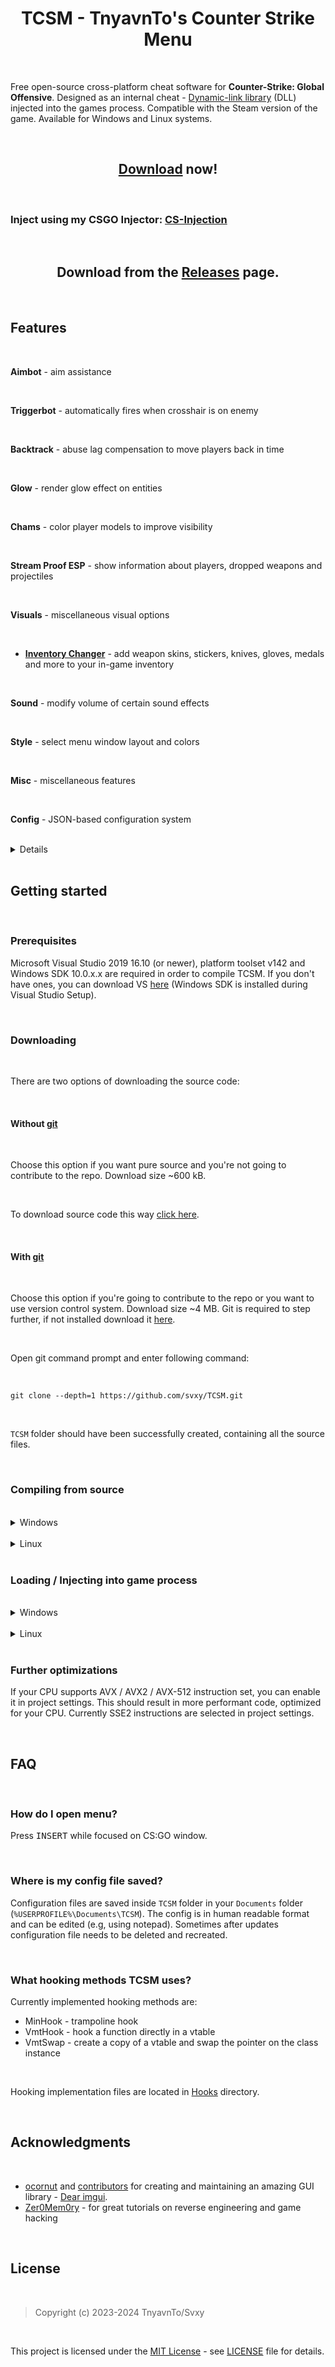<h1 align=center>TCSM - TnyavnTo's Counter Strike Menu</h1>

<br>

Free open-source cross-platform cheat software for **Counter-Strike: Global Offensive**. Designed as an internal cheat - [Dynamic-link library](https://en.wikipedia.org/wiki/Dynamic-link_library) (DLL) injected into the games process. Compatible with the Steam version of the game. Available for Windows and Linux systems.

<br>

<h2 align=center><a href='https://github.com/Svxy/TCSM/releases/latest'>Download</a> now!</h2>

<br>

### Inject using my CSGO Injector: <a href='https://github.com/Svxy/TCSM/releases/latest/download/CSInjection.exe'>CS-Injection</a>

<br>

<h2 align=center>Download from the <a href='https://github.com/Svxy/TCSM/releases/latest'>Releases</a> page.</h2>

<br>

## Features

<br>

**Aimbot** - aim assistance

<br>

**Triggerbot** - automatically fires when crosshair is on enemy

<br>

**Backtrack** - abuse lag compensation to move players back in time

<br>

**Glow** - render glow effect on entities

<br>

**Chams** - color player models to improve visibility

<br>

**Stream Proof ESP** - show information about players, dropped weapons and projectiles

<br>

**Visuals** - miscellaneous visual options

<br>

*   [**Inventory Changer**](https://github.com/Svxy/TCSM/tree/main/Source/InventoryChanger) - add weapon skins, stickers, knives, gloves, medals and more to your in-game inventory

<br>

**Sound** - modify volume of certain sound effects

<br>

**Style** - select menu window layout and colors

<br>

**Misc** - miscellaneous features

<br>

**Config** - JSON-based configuration system

<br>

<details>

<br>

**Aimbot** - aim assistance

<br>

    **Enabled** - on / off master switch

<br>

    **On key \[ key \]** - aimbot works only when chosen key is being held

<br>

    **Aimlock** - brings your aim to the target (affected by Smooth).
    
<br>

    **Silent** - aimbot is not visible on your screen (client-sided only)
    
<br>

    **Friendly fire** - treat allies as enemies
    
<br>

    **Visible only** - aim only on visible players
    
<br>

    **Scoped only** - aimbot works only when using scope (applies only to sniper rifles)
    
<br>

    **Ignore flash** - ignore flashbang i.e. aim when local player is flashed
    
<br>

    **Ignore smoke** - ignore smoke i.e. aim when target is in smoke
    
<br>

    **Auto shot** - shoot automatically when target found
    
<br>

    **Auto scope** - automatically scopes sniper rifle before shooting
    
<br>

    **Bone** - bone which aimbot aims at
    
<br>

    **Fov** - field-of-view which aimbot operates \[*0*-*255*\]
    
<br>

    **Smooth** - smooth aimbot movement in order to seem more human-like
    
<br>

    **Max aim inaccuracy** - maximum weapon inaccuracy allowing aimbot to run, lowering this value will e.g. disable aimbot while jumping or running
    
<br>


**Triggerbot** - automatically fires when crosshair is on enemy

<br>

    **Enabled** - on / off master switch
    
<br>

    **On key \[ key \]** - triggerbot works only when chosen key is being held
    
<br>

    **Friendly fire** - treat allies as enemies
    
<br>

    **Scoped only** - triggerbot works only when using scope (applies only to sniper rifles)
    
<br>

    **Ignore flash** - ignore flashbang i.e. shoot when local player is flashed
    
<br>

    **Ignore smoke** - ignore smoke i.e. shoot when target is in smoke
    
<br>

    **Hitgroup** - body parts on which triggerbot works
    
<br>

    **Shot delay** - delay time in ms (milliseconds)
    
<br>

    **Min damage** - minimal damage to fire.
    
<br>


**Backtrack** - abuse lag compensation in order to move players back in time

<br>

    **Enabled** - on / off master switch
    
<br>

    **Ignore smoke** - ignore smoke i.e. backtrack when target is in smoke
    
<br>

    **Time limit** - limit the backtracking window \[*1*-*200*ms\]
    
<br>


**Glow** - render glow effect on entities

<br>


    *Allies, Enemies, Planting (player planting bomb), Defusing (player defusing bomb), Local player, Weapons (dropped weapons), C4, Planted C4, Chickens, Defuse kits, Projectiles, Hostages, Ragdolls* **/** *All, Visible, Occluded*
    
<br>


    **Enabled** - on / off master switch
    
<br>

    **Health based** - color is based on player's hp
    
<br>

    **Color** - glow color in rgba format
    
<br>

    **Style** - glow style { `Default`, `Rim3d`, `Edge`, `Edge Pulse` }
    
<br>


**Chams** - color player models to improve visibility

<br>


    *Allies, Enemies, Planting (player planting bomb), Defusing (player defusing bomb), Local player, Weapons (dropped weapons), Hands (view model hands), Backtrack (requires backtrack to be enabled), Sleeves (view model)* **/** *All, Visible, Occluded*
    
<br>

    **Enabled** - on / off master switch
    
<br>

    **Health based** - color is based on player's hp
    
<br>

    **Blinking** - change transparency frequently
    
<br>

    **Material** - material applied to model { `Normal`, `Flat`, `Animated`, `Platinum`, `Glass`, `Chrome`, `Crystal`, `Silver`, `Gold`, `Plastic`, `Glow` }
    
<br>

    **Wireframe** - render triangle mesh instead of solid material
    
<br>

    **Cover** - draw chams material on top of the original material instead of overriding it
    
<br>

    **Ignore-Z** - draw material through walls
    
<br>


**ESP** - show additional information about players and game world

<br>

    1.  **Allies, Enemies*
    
<br>

        **All, Visible, Occluded*
        
<br>


    2.  **Weapons*
    
<br>


    3.  **Projectiles*
    
<br>

        **Flashbang, HE Grenade, Breach Charge, Bump Mine, Decoy Grenade, Molotov, TA Grenade, Smoke Grenade, Snowball*
        
<br>


    4.  **Danger Zone*
    
<br>

        **Sentries, Drones, Cash, Cash Dufflebag, Pistol Case, Light Case, Heavy Case, Explosive Case, Tools Case, Full Armor, Armor, Helmet, Parachute, Briefcase, Tablet Upgrade, ExoJump, Ammobox, Radar Jammer*
        
<br>


    **Enabled** - on / off master switch
    
<br>

    **Font** - esp text font
    
<br>

    **Snaplines** - draw snapline to player
    
<br>

    **Eye traces** - draw player eye traces (shows where player looks)
    
<br>

    **Box** - draw 2D box over player model
    
<br>

    **Name** - draw player name
    
<br>

    **Health** - draw player health
    
<br>

    **Health bar** - draw rectangle indicating player health
    
<br>

    **Armor** - draw player armor
    
<br>

    **Armor bar** - draw rectangle indicating player armor
    
<br>

    **Money** - draw player money
    
<br>

    **Head dot** - draw dot on player's head
    
<br>

    **Active Weapon** - draw player equipped weapon
    
<br>


**Visuals** - miscellaneous visual options

<br>

    **Disable post-processing** - disable post-processing effects in order to increase FPS
    
<br>

    **Inverse ragdoll gravity** - inverse gravitational acceleration on falling player ragdoll corpse (during death sequence)
    
<br>

    **No fog** - remove fog from map for better visibility
    
<br>

    **No 3d sky** - remove 3d skybox from map - increases FPS
    
<br>

    **No visual recoil** - remove visual recoil punch effect
    
<br>

    **No hands** - remove arms / hands model from first-person view
    
<br>

    **No sleeves** - remove sleeves model from first-person view
    
<br>

    **No weapons** - remove weapons model from first-person view
    
<br>

    **No smoke** - remove smoke grenade effect
    
<br>

    **No blur** - remove blur
    
<br>

    **No scope overlay** - remove black overlay while scoping
    
<br>

    **No grass** - remove grass from map in Danger Zone mode (`dz_blacksite` and `dz_sirocco` maps)
    
<br>

    **No shadows** - disable dynamic shadows
    
<br>

    **Wireframe smoke** - render smoke skeleton instead of particle effect
    
<br>

    **Zoom \[ key \]** - enable zoom on unzoomable weapons
    
<br>

    **Thirdperson** - thirdperson view
    
<br>

    **Thirdperson distance** - camera distance in thirdperson view
    
<br>

    **View model FOV** - change view model FOV \[*-60*-*0*-*60*\] (0 - actual view model, negative values - decreased view model, positive values - increased view model)
    
<br>

    **FOV** - change view FOV \[*-60*-*0*-*60*\] (0 - actual view fov, negative values - decreased, positive values - increased)
    
<br>

    **Far Z** - far clipping range, useful after disabling fog on large maps (e.g `dz_sirocco`) to render distant buildings
    
<br>

    **Flash reduction** - reduces flashbang grenade effect \[*0*-*100*%\] (0 - full flash, 100 - no flash)
    
<br>

    **Brightness** - control game brightness \[*0.0*-*1.0*\]
    
<br>

    **Skybox** - change sky(box)
    
<br>

    **World color** - set world material ambient light color
    
<br>

    **Deagle spinner** - play "spinning" inspect animation when holding Deagle
    
<br>

    **Screen effect** - screenspace effect - *Drone cam, Drone cam with noise, Underwater, Healthboost, Dangerzone*
    
<br>

    **Hit effect** - show screen effect on enemy hit
    
<br>

    **Hit marker** - show a cross detail on enemy hit
    
<br>


**Inventory Changer** - add weapon skins, stickers, knives, gloves, medals and more to your in-game inventory

<br>


**Sound** - modify volume of certain sound effects

<br>

    **Chicken volume** - volume of chicken sounds
    
<br>


    *Local player, Allies, Enemies*
    
<br>

    **Master volume** - overall volume of sounds emitted by player
    
<br>

    **Headshot volume** - volume of headshot sound (when player gets headshoted)
    
<br>

    **Weapon volume** - volume of player weapon shots
    
<br>

    **Footstep volume** - volume of player footsteps
    
<br>


**Misc** - miscellaneous features

<br>

    **Menu key \[ key \]** - menu toggle key
    
<br>


    **Menu style** - menu style toggle (*Classic* **/** *One window*)
    
<br>


    **Menu colors** - menu color theme (*Dark **/** Light **/** Classic*)
    
<br>


    **Anti AFK kick** - avoid auto-kick by server for inactivity
    
<br>


    **Auto strafe** - automatically strafe in air following mouse movement
    
<br>


    **Bunny hop** - automatically simulate space bar press / release while jump button is being held; increases movement speed
    
<br>


    **Clan tag** - set custom clan tag
    
<br>


    **Animated clan tag** - animate clan tag
    
<br>


    **Fast duck** - remove crouch delay
    
<br>


    **Sniper crosshair** - draw crosshair while holding sniper rifle
    
<br>


    **Recoil crosshair** - crosshair follows recoil pattern
    
<br>


    **Auto pistol** - fire pistols like automatic rifles
    
<br>


    **Auto reload** - automatically reload if weapon has empty clip
    
<br>


    **Auto accept** - automatically accept competitive match
    
<br>


    **Radar hack** - show enemies positions on radar
    
<br>


    **Reveal ranks** - show player ranks in scoreboard in competitive modes
    
<br>


    **Reveal money** - show enemies' money in scoreboard
    
<br>


    **Spectator list** - show nicknames of players spectating you
    
<br>


    **Watermark** - show cheat name in the upper-left screen corner and fps & ping in the upper-right corner
    
<br>


    **Offscreen Enemies** - draw circles on the screen indicating that there are enemies behind us
    
<br>


    **Fix animation LOD** - fix aimbot inaccuracy for players behind local player
    
<br>


    **Fix bone matrix** - correct client bone matrix to be closer to server one
    
<br>


    **Disable model occlusion** - draw player models even if they are behind thick walls
    
<br>


    **Kill message** - print message to chat after killing an enemy
    
<br>


    **Name stealer** - mimic other players names
    
<br>


    **Custom clantag** - set a custom clantag
    
<br>


    **Fast plant** - plants bomb on bombsite border, when holding <kbd>LMB</kbd> or <kbd>E</kbd> key
    
<br>


    **Fast Stop** - stops the player faster than normal
    
<br>


    **Quick reload** - perform quick weapon switch during reload for faster reload
    
<br>


    **Prepare revolver \[ key \]** - keep revolver cocked, optionally on key
    
<br>


    **Fix tablet signal** - allow use tablet on underground (dangerzone)
    
<br>


    **Hit Sound** - sound emitted when hurting enemy
    
<br>


    **Chocked packets** - length of sequence of chocked ticks
    
<br>


    **Max angle delta** - maximum viewangles change per tick
    
<br>


    **Aspect Ratio** - allows you to change the aspect ratio
    
<br>


    **Purchase List** - show the purchased equipment by enemies.
    
<br>


    **Reportbot** - automatically report players on server for cheating or other abusive actions
    
<br>

        **Enabled** - on / off master switch
        
<br>

        **Target** - report target *Enemies/Allies/All*
        
<br>

        **Delay** - delay between reports, in seconds
        
<br>

        **Aimbot** - report for aim assistance
        
<br>

        **Wallhack** - report for visual assistance
        
<br>

        **Other** - report for other assistance
        
<br>

        **Griefing** - report for griefing
        
<br>

        **Abusive Communications** - report for abusive communications
        
<br>


    **Unhook** - unload cheat
    
<br>


**Config** - JSON-based configuration system

<br>

    **Create config** - create new configuration file
    
<br>

    **Reset config** - restore default configuration settings (does not touch saved configuration)
    
<br>

    **Load selected** - load selected configuration file
    
<br>

    **Save selected** - save selected configuration file
    
<br>

    **Delete selected** - delete selected configuration file
    
<br>

    **Reload configs** - reload configs list
    
<br>

</details>

<br>

## Getting started

<br>

### Prerequisites
Microsoft Visual Studio 2019 16.10 (or newer), platform toolset v142 and Windows SDK 10.0.x.x are required in order to compile TCSM. If you don't have ones, you can download VS [here](https://visualstudio.microsoft.com/) (Windows SDK is installed during Visual Studio Setup).

<br>

### Downloading

<br>

There are two options of downloading the source code:

<br>

#### Without [git](https://git-scm.com)

<br>

Choose this option if you want pure source and you're not going to contribute to the repo. Download size ~600 kB.

<br>

To download source code this way [click here](https://github.com/Svxy/TCSM/archive/refs/tags/v1.0.0.zip).

<br>

#### With [git](https://git-scm.com)

<br>

Choose this option if you're going to contribute to the repo or you want to use version control system. Download size ~4 MB. Git is required to step further, if not installed download it [here](https://git-scm.com).

<br>

Open git command prompt and enter following command:

<br>

    git clone --depth=1 https://github.com/svxy/TCSM.git

<br>

`TCSM` folder should have been successfully created, containing all the source files.

<br>

### Compiling from source

<br>

<details>

<summary>Windows</summary>

When you have equipped a copy of the source code, next step is opening **TCSM.sln** in Microsoft Visual Studio 2019.

Then change build configuration to `Release | x86` and simply press **Build solution**.

If everything went right you should receive `TCSM.dll`  binary file.

</details>

<br>

<details>

<summary>Linux</summary>

Install dependencies:

    sudo apt-get update && sudo apt-get install -y libsdl2-dev libfreetype-dev

Configure with CMake:

    cmake -D CMAKE_BUILD_TYPE=Release -D CMAKE_CXX_COMPILER=g++-11 -S . -B build

Instead of g++-11 you can use g++-12, clang++-13, clang++-14, clang++-15.

Build:

    cmake --build build -j $(nproc --all)

After following these steps you should receive `libTCSM.so` file in `build` directory.

</details>

<br>

### Loading / Injecting into game process

<br>

<details>

<summary>Windows</summary>

Open my [DLL injector](https://github.com/Svxy/TCSM/releases/latest/download/CSInjection.exe) and just inject `TCSM.dll` into `csgo.exe` process.

When injected, menu is openable under `INSERT` key.

</details>

<br>

<details>

<summary>Linux</summary>

You can run the following script in the directory containing `libTCSM.so`:

    sudo gdb -batch-silent -p $(pidof csgo_linux64) -ex "call (void*)__libc_dlopen_mode(\"$PWD/libTCSM.so\", 2)"

</details>

<br>

### Further optimizations
If your CPU supports AVX / AVX2 / AVX-512 instruction set, you can enable it in project settings. This should result in more performant code, optimized for your CPU. Currently SSE2 instructions are selected in project settings.

<br>

## FAQ

<br>

### How do I open menu?
Press <kbd>INSERT</kbd> while focused on CS:GO window.

<br>

### Where is my config file saved?
Configuration files are saved inside `TCSM` folder in your `Documents` folder (`%USERPROFILE%\Documents\TCSM`). The config is in human readable format and can be edited (e.g, using notepad). Sometimes after updates configuration file needs to be deleted and recreated.

<br>

### What hooking methods TCSM uses?
Currently implemented hooking methods are:
*   MinHook - trampoline hook
*   VmtHook - hook a function directly in a vtable
*   VmtSwap - create a copy of a vtable and swap the pointer on the class instance

<br>

Hooking implementation files are located in [Hooks](https://github.com/Svxy/TCSM/tree/main/Source/Hooks) directory.

<br>

## Acknowledgments

<br>

*   [ocornut](https://github.com/ocornut) and [contributors](https://github.com/ocornut/imgui/graphs/contributors) for creating and maintaining an amazing GUI library - [Dear imgui](https://github.com/ocornut/imgui).
*   [Zer0Mem0ry](https://github.com/Zer0Mem0ry) - for great tutorials on reverse engineering and game hacking

<br>

## License

<br>

> Copyright (c) 2023-2024 TnyavnTo/Svxy

<br>

This project is licensed under the [MIT License](https://opensource.org/licenses/mit-license.php) - see [LICENSE](https://github.com/svxy/TCSM/blob/main/LICENSE) file for details.
